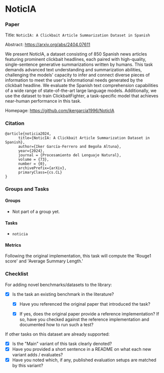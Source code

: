 # NoticIA

### Paper

Title: `NoticIA: A Clickbait Article Summarization Dataset in Spanish`

Abstract: https://arxiv.org/abs/2404.07611

We present NoticIA, a dataset consisting of 850 Spanish news articles featuring prominent clickbait headlines, each paired with high-quality, single-sentence generative summarizations written by humans. This task demands advanced text understanding and summarization abilities, challenging the models' capacity to infer and connect diverse pieces of information to meet the user's informational needs generated by the clickbait headline. We evaluate the Spanish text comprehension capabilities of a wide range of state-of-the-art large language models. Additionally, we use the dataset to train ClickbaitFighter, a task-specific model that achieves near-human performance in this task.

Homepage: https://github.com/ikergarcia1996/NoticIA

### Citation

```
@article{noticia2024,
      title={NoticIA: A Clickbait Article Summarization Dataset in Spanish}, 
      author={Iker García-Ferrero and Begoña Altuna},
      year={2024},
      journal = {Procesamiento del Lenguaje Natural},
      volume = {73},
      number = {0},
      archivePrefix={arXiv},
      primaryClass={cs.CL}
}
```

### Groups and Tasks

#### Groups

* Not part of a group yet.

#### Tasks

* `noticia`

#### Metrics

Following the original implementation, this task will compute the 'Rouge1 score' and 'Average Summary Length.' 

### Checklist

For adding novel benchmarks/datasets to the library:
* [x] Is the task an existing benchmark in the literature?
  * [x] Have you referenced the original paper that introduced the task?
  * [x] If yes, does the original paper provide a reference implementation? If so, have you checked against the reference implementation and documented how to run such a test?


If other tasks on this dataset are already supported:
* [x] Is the "Main" variant of this task clearly denoted?
* [x] Have you provided a short sentence in a README on what each new variant adds / evaluates?
* [x] Have you noted which, if any, published evaluation setups are matched by this variant?
